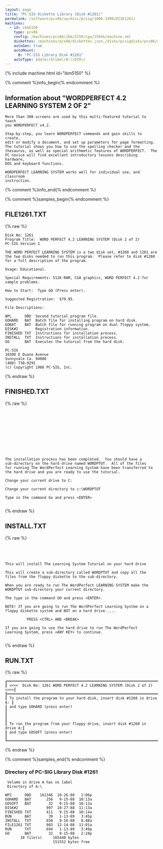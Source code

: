 ```yaml
---
layout: page
title: "PC-SIG Diskette Library (Disk #1261)"
permalink: /software/pcx86/sw/misc/pcsig/1000-1999/DISK1261/
machines:
  - id: ibm5150
    type: pcx86
    config: /machines/pcx86/ibm/5150/cga/256kb/machine.xml
    diskettes: /machines/pcx86/diskettes.json,/disks/pcsigdisks/pcx86/diskettes.json
    autoGen: true
    autoMount:
      B: "PC-SIG Library Disk #1261"
    autoType: $date\r$time\rB:\rDIR\r
---
```


{% include machine.html id="ibm5150" %}

{% comment %}info_begin{% endcomment %}

## Information about "WORDPERFECT 4.2 LEARNING SYSTEM 2 OF 2"

    More than 300 screens are used by this multi-featured tutorial to teach
    you WORDPERFECT v4.2.
    
    Step-by-step, you learn WORDPERFECT commands and gain skills to create,
    edit or modify a document, and set up parameters for page formatting.
    The tutorial shows you how to use the spelling checker and the
    thesaurus, as well as special arithmetic features of WORDPERFECT.  The
    PC novice will find excellent introductory lessons describing hardware,
    DOS and keyboard functions.
    
    WORDPERFECT LEARNING SYSTEM works well for individual use, and classroom
    instruction.
{% comment %}info_end{% endcomment %}

{% comment %}samples_begin{% endcomment %}

## FILE1261.TXT

{% raw %}
```
Disk No: 1261
Program Title:  WORD PERFECT 4.2 LEARNING SYSTEM (Disk 2 of 2)
PC-SIG Version 1

THE WORD PERFECT LEARNING SYSTEM is a two disk set, #1260 and 1261 are
the two disks needed to run this program.  Please refer to disk #1260
for a full description of the program.

Usage: Educational.

Special Requirements: 512K RAM, CGA graphics, WORD PERFECT 4.2 for
sample problems.

How to Start:  Type GO (Press enter).

Suggested Registration:  $79.95.

File Descriptions:

WPL      DBD  Second tutorial program file.
GOHARD   BAT  Batch file for installing program on hard disk.
GOBAT    BAT  Batch file for running program on dual floppy system.
DISK#2        Registration information.
FINISHED TXT  Instructions for installation process.
INSTALL  TXT  Instructions for installation process.
GO       BAT  Executes the tutorial from the hard disk.

PC-SIG
1030D E Duane Avenue
Sunnyvale Ca. 94086
(408) 730-9291
(c) Copyright 1988 PC-SIG, Inc.

```
{% endraw %}

## FINISHED.TXT

{% raw %}
```











The installation process has been completed.  You should have a
sub-directory on the hard drive named WORDPTUT.  All of the files
for running The WordPerfect Learning System have been transferred to
the hard drive and you are ready to use the tutorial.

Change your current drive to C:

Change your current directory to c:\WORDPTUT

Type in the command Go and press <ENTER>


```
{% endraw %}

## INSTALL.TXT

{% raw %}
```
 
 


This will install The Learning System Tutorial on your hard drive

This will create a sub-directory called WORDPTUT and copy all the
files from the floppy diskette to the sub-directory.  

When you are ready to run The WordPerfect LEARNING SYSTEM make the
WORDPTUT sub-directory your current directory.  

The type in the command GO and press <ENTER>.

NOTE! If you are going to run The WordPerfect Learning System on a
floppy diskette system and NOT on a hard drive.....

          PRESS <CTRL> AND <BREAK>

If you are going to use the hard drive to run The WordPerfect 
Learning System, press <ANY KEY> to continue.


```
{% endraw %}

## RUN.TXT

{% raw %}
```
╔═════════════════════════════════════════════════════════════════════════╗
║ <<<<  Disk No: 1261 WORD PERFECT 4.2 LEARNING SYSTEM (Disk 2 of 2)  >>>>║
╠═════════════════════════════════════════════════════════════════════════╣
║ To install the program to your hard disk, insert disk #1260 in drive A: ║
║ and type GOHARD (press enter)                                           ║
║                                                                         ║
║ To run the program from your floppy drive, insert disk #1260 in drive A:║
║ and type GOSOFT (press enter)                                           ║
╚═════════════════════════════════════════════════════════════════════════╝
```
{% endraw %}

{% comment %}samples_end{% endcomment %}

### Directory of PC-SIG Library Disk #1261

     Volume in drive A has no label
     Directory of A:\

    WP2      DBD    161346  10-26-88   1:06p
    GOHARD   BAT       256   9-15-88  10:13a
    GOSOFT   BAT        32   9-15-88  10:13a
    DISK#2             997  10-27-88  11:13a
    FINISHED TXT       411   9-15-88  10:14a
    RUN      BAT        39   1-13-89   3:45p
    INSTALL  TXT       650   9-16-88   8:48a
    FILE1261 TXT       983  12-14-88  11:01a
    RUN      TXT       694   1-13-89   3:49p
    GO       BAT        32   9-15-88   2:10p
           10 file(s)     165440 bytes
                          151552 bytes free
